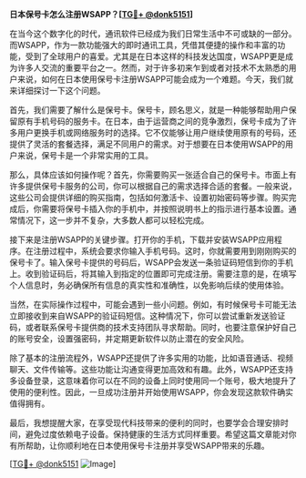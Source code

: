 **日本保号卡怎么注册WSAPP？[[TG💪+ @donk5151](https://t.me/s/donk5151)]**

在当今这个数字化的时代，通讯软件已经成为我们日常生活中不可或缺的一部分。而WSAPP，作为一款功能强大的即时通讯工具，凭借其便捷的操作和丰富的功能，受到了全球用户的喜爱。尤其是在日本这样的科技发达国度，WSAPP更是成为许多人交流的重要平台之一。然而，对于许多初来乍到或者对技术不太熟悉的用户来说，如何在日本使用保号卡注册WSAPP可能会成为一个难题。今天，我们就来详细探讨一下这个问题。

首先，我们需要了解什么是保号卡。保号卡，顾名思义，就是一种能够帮助用户保留原有手机号码的服务卡。在日本，由于运营商之间的竞争激烈，保号卡成为了许多用户更换手机或网络服务时的选择。它不仅能够让用户继续使用原有的号码，还提供了灵活的套餐选择，满足不同用户的需求。对于想要在日本使用WSAPP的用户来说，保号卡是一个非常实用的工具。

那么，具体应该如何操作呢？首先，你需要购买一张适合自己的保号卡。市面上有许多提供保号卡服务的公司，你可以根据自己的需求选择合适的套餐。一般来说，这些公司会提供详细的购买指南，包括如何激活卡、设置初始密码等步骤。购买完成后，你需要将保号卡插入你的手机中，并按照说明书上的指示进行基本设置。通常情况下，这一步并不复杂，大多数人都可以轻松完成。

接下来是注册WSAPP的关键步骤。打开你的手机，下载并安装WSAPP应用程序。在注册过程中，系统会要求你输入手机号码。这时，你就需要用到刚刚购买的保号卡了。输入保号卡提供的号码后，WSAPP会发送一条验证码短信到你的手机上。收到验证码后，将其输入到指定的位置即可完成注册。需要注意的是，在填写个人信息时，务必确保所有信息的真实性和准确性，以免影响后续的使用体验。

当然，在实际操作过程中，可能会遇到一些小问题。例如，有时候保号卡可能无法立即接收到来自WSAPP的验证码短信。这种情况下，你可以尝试重新发送验证码，或者联系保号卡提供商的技术支持团队寻求帮助。同时，也要注意保护好自己的账号安全，设置强密码，并定期更新软件以防止潜在的安全风险。

除了基本的注册流程外，WSAPP还提供了许多实用的功能，比如语音通话、视频聊天、文件传输等。这些功能让沟通变得更加高效和有趣。此外，WSAPP还支持多设备登录，这意味着你可以在不同的设备上同时使用同一个账号，极大地提升了使用的便利性。因此，一旦成功注册并开始使用WSAPP，你会发现这款软件确实值得拥有。

最后，我想提醒大家，在享受现代科技带来的便利的同时，也要学会合理安排时间，避免过度依赖电子设备。保持健康的生活方式同样重要。希望这篇文章能对你有所帮助，让你顺利地在日本使用保号卡注册并享受WSAPP带来的乐趣。

[[TG💪+ @donk5151](https://t.me/s/donk5151) ![Image](https://i.postimg.cc/rwNCRYN7/Snipaste-2025-04-30-17-27-05.png)]